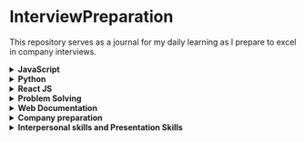# InterviewPreparation
This repository serves as a journal for my daily learning as I prepare to excel in company interviews.

<details>
  <summary><b>JavaScript</b></summary>

- [JavaScript Notes](./javascript/JavaScriptNotes.md)
- [JavaScript Interview Questions](./javascript/JavaScriptIQ.md)
</details>

<details>
  <summary><b>Python</b></summary>

- [Python Important Topics](./python/PythonImportantTopics.md)
</details>

<details>
  <summary><b>React JS</b></summary>

- [React JS Interview Questions](./react-js/ReactJsIQ.md)
</details>

<details>
  <summary><b>Problem Solving</b></summary>

- [Coding Questions](./problem-solving/CodingProblems.md)
- [Leet Code](./problem-solving/leet-code/introduction.md)
</details>

<details>
  <summary><b>Web Documentation</b></summary>

- [Web Introduction](./web-doc/WebIntroduction.md)
</details>

<details>
  <summary><b>Company preparation</b></summary>

- [Google Road Map](./company-preparation/GoogeRoadMap.md)
</details>

<details>
  <summary><b>Interpersonal skills and Presentation Skills</b></summary>

- [General Interview Question](./soft-skills/GeneralIQ.md)
- [Mindfullness](./soft-skills/MindFullness.md)
</details>